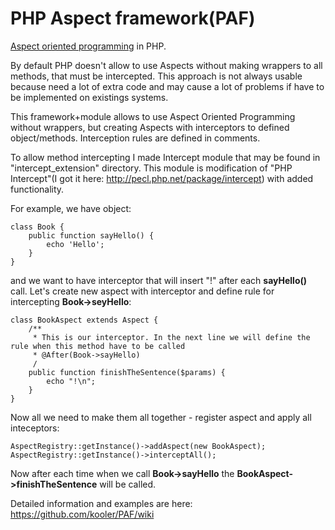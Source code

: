 # PHP Aspect framework(PAF)

[Aspect oriented programming](http://en.wikipedia.org/wiki/Aspect-oriented_programming) in PHP.

By default PHP doesn't allow to use Aspects without making wrappers to all methods, that must be intercepted. This approach is not always usable because need a lot of extra code and may cause a lot of problems if have to be implemented on existings systems.

This framework+module allows to use Aspect Oriented Programming without wrappers, but creating Aspects with interceptors to defined object/methods. Interception rules are defined in comments.

To allow method intercepting I made Intercept module that may be found in "intercept_extension" directory.
This module is modification of "PHP Intercept"(I got it here: http://pecl.php.net/package/intercept) with added functionality.

For example, we have object:
<pre><code>class Book {
	public function sayHello() {
		echo 'Hello';
	}
}
</code></pre>
and we want to have interceptor that will insert "!" after each **sayHello()** call. Let's create new aspect with interceptor and define rule for intercepting **Book->seyHello**:
<pre><code>class BookAspect extends Aspect {
	/**
	 * This is our interceptor. In the next line we will define the rule when this method have to be called
	 * @After(Book->sayHello)
	 /
	public function finishTheSentence($params) {
		echo "!\n";
	}
}
</code></pre>
Now all we need to make them all together - register aspect and apply all inteceptors:
<pre><code>AspectRegistry::getInstance()->addAspect(new BookAspect);
AspectRegistry::getInstance()->interceptAll();
</code></pre>

Now after each time when we call **Book->sayHello** the **BookAspect->finishTheSentence** will be called.

Detailed information and examples are here: <https://github.com/kooler/PAF/wiki>